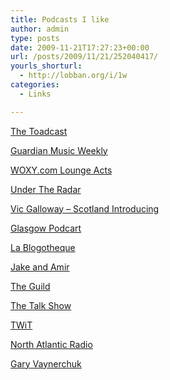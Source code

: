 ```yaml
---
title: Podcasts I like
author: admin
type: posts
date: 2009-11-21T17:27:23+00:00
url: /posts/2009/11/21/252040417/
yourls_shorturl:
  - http://lobban.org/i/1w
categories:
  - Links

---
```

[The Toadcast][1]

[Guardian Music Weekly][2]

[WOXY.com Lounge Acts][3]

[Under The Radar][4]

[Vic Galloway &#8211; Scotland Introducing][5]

[Glasgow Podcart][6]

[La Blogotheque][7]

[Jake and Amir][8]

[The Guild][9]

[The Talk Show][10]

[TWiT][11]

[North Atlantic Radio][12]

[Gary Vaynerchuk][13]

 [1]: http://songbytoad.com/category/podcast/
 [2]: http://www.guardian.co.uk/music/series/musicweekly
 [3]: http://woxy.com/music/loungeacts/
 [4]: http://www.scotsman.com/CustomPages/CustomPage.aspx?PageID=79923
 [5]: http://www.bbc.co.uk/scotland/music/features/introducing/index.shtml
 [6]: http://www.glasgowpodcart.com/
 [7]: http://www.blogotheque.net/
 [8]: http://www.jakeandamir.com/
 [9]: http://www.watchtheguild.com/
 [10]: http://thetalkshow.net/
 [11]: http://www.twit.tv/twit
 [12]: http://www.northatlanticradio.com/
 [13]: http://garyvaynerchuk.com/